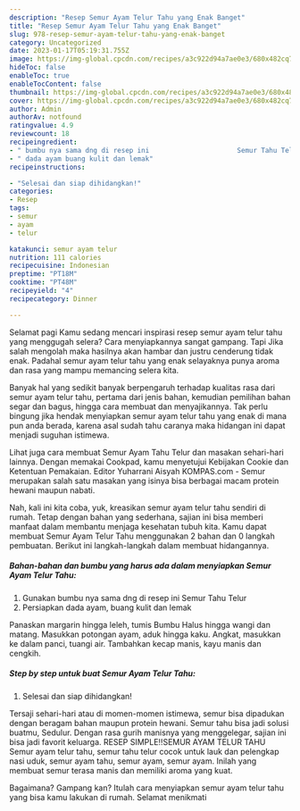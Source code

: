 ```yaml
---
description: "Resep Semur Ayam Telur Tahu yang Enak Banget"
title: "Resep Semur Ayam Telur Tahu yang Enak Banget"
slug: 978-resep-semur-ayam-telur-tahu-yang-enak-banget
category: Uncategorized
date: 2023-01-17T05:19:31.755Z
image: https://img-global.cpcdn.com/recipes/a3c922d94a7ae0e3/680x482cq70/semur-ayam-telur-tahu-foto-resep-utama.jpg
hideToc: false
enableToc: true
enableTocContent: false
thumbnail: https://img-global.cpcdn.com/recipes/a3c922d94a7ae0e3/680x482cq70/semur-ayam-telur-tahu-foto-resep-utama.jpg
cover: https://img-global.cpcdn.com/recipes/a3c922d94a7ae0e3/680x482cq70/semur-ayam-telur-tahu-foto-resep-utama.jpg
author: Admin
authorAv: notfound
ratingvalue: 4.9
reviewcount: 18
recipeingredient:
- " bumbu nya sama dng di resep ini                      Semur Tahu Telur"
- " dada ayam buang kulit dan lemak"
recipeinstructions:

- "Selesai dan siap dihidangkan!"
categories:
- Resep
tags:
- semur
- ayam
- telur

katakunci: semur ayam telur 
nutrition: 111 calories
recipecuisine: Indonesian
preptime: "PT18M"
cooktime: "PT48M"
recipeyield: "4"
recipecategory: Dinner

---
```



Selamat pagi Kamu sedang mencari inspirasi resep semur ayam telur tahu yang menggugah selera? Cara menyiapkannya sangat gampang. Tapi Jika salah mengolah maka hasilnya akan hambar dan justru cenderung tidak enak. Padahal semur ayam telur tahu yang enak selayaknya punya aroma dan rasa yang mampu memancing selera kita.


Banyak hal yang sedikit banyak berpengaruh terhadap kualitas rasa dari semur ayam telur tahu, pertama dari jenis bahan, kemudian pemilihan bahan segar dan bagus, hingga cara membuat dan menyajikannya. Tak perlu bingung jika hendak menyiapkan semur ayam telur tahu yang enak di mana pun anda berada, karena asal sudah tahu caranya maka hidangan ini dapat menjadi suguhan istimewa.

Lihat juga cara membuat Semur Ayam Tahu Telur dan masakan sehari-hari lainnya. Dengan memakai Cookpad, kamu menyetujui Kebijakan Cookie dan Ketentuan Pemakaian. Editor Yuharrani Aisyah KOMPAS.com - Semur merupakan salah satu masakan yang isinya bisa berbagai macam protein hewani maupun nabati.


Nah, kali ini kita coba, yuk, kreasikan semur ayam telur tahu sendiri di rumah. Tetap dengan bahan yang sederhana, sajian ini bisa memberi manfaat dalam membantu menjaga kesehatan tubuh kita. Kamu dapat membuat Semur Ayam Telur Tahu menggunakan 2 bahan dan 0 langkah pembuatan. Berikut ini langkah-langkah dalam membuat hidangannya.

<!--inarticleads1-->

##### Bahan-bahan dan bumbu yang harus ada dalam menyiapkan Semur Ayam Telur Tahu:

1. Gunakan  bumbu nya sama dng di resep ini                      Semur Tahu Telur
1. Persiapkan  dada ayam, buang kulit dan lemak


Panaskan margarin hingga leleh, tumis Bumbu Halus hingga wangi dan matang. Masukkan potongan ayam, aduk hingga kaku. Angkat, masukkan ke dalam panci, tuangi air. Tambahkan kecap manis, kayu manis dan cengkih. 

<!--inarticleads2-->

##### Step by step untuk buat Semur Ayam Telur Tahu:


1. Selesai dan siap dihidangkan!

Tersaji sehari-hari atau di momen-momen istimewa, semur bisa dipadukan dengan beragam bahan maupun protein hewani. Semur tahu bisa jadi solusi buatmu, Sedulur. Dengan rasa gurih manisnya yang menggelegar, sajian ini bisa jadi favorit keluarga. RESEP SIMPLE‼️SEMUR AYAM TELUR TAHU Semur ayam telur tahu, semur tahu telur cocok untuk lauk dan pelengkap nasi uduk, semur ayam tahu, semur ayam, semur ayam. Inilah yang membuat semur terasa manis dan memiliki aroma yang kuat. 

Bagaimana? Gampang kan? Itulah cara menyiapkan semur ayam telur tahu yang bisa kamu lakukan di rumah. Selamat menikmati
